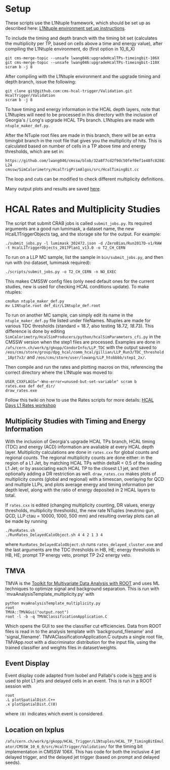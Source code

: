 # Setup
These scripts use the L1Ntuple framework, which should be set up as described here: [L1Ntuple environment set up instructions](https://twiki.cern.ch/twiki/bin/view/CMSPublic/SWGuideL1TStage2Instructions#Environment_Setup_with_Integrati).

To include the timing and depth branch with the timing bit set (calculates the multiplicity per TP, based on cells above a time and energy value), after compiling the L1Ntuple environment, do (first option in 10_6_X)
```
git cms-merge-topic --unsafe lwang046:upgradeHcalTPs-timeingbit-106X 
git cms-merge-topic --unsafe lwang046:upgradeHcalTPs-timeingbit-110X
scram b -j 8
```
After compiling with the L1Ntuple environment and the upgrade timing and depth branch, issue the following:
```
git clone git@github.com:cms-hcal-trigger/Validation.git HcalTrigger/Validation
scram b -j 8
```
To have timing and energy information in the HCAL depth layers, note that L1Ntuples will need to be processed in this directory with the inclusion of Georgia's / Long's upgrade HCAL TPs branch. L1Ntuples are made with `ntuple_maker_def.py`.

After the NTuple root files are made in this branch, there will be an extra timingbit branch in the root file that gives you the multiplicity of hits. This is calculated based on number of cells in a TP above time and energy thresholds, which are set in:
```
https://github.com/lwang046/cmssw/blob/32a8f7cd2f9dc50fef0ef1e48fc82883ff93bace/SimCalorimetry/HcalTrigPrimAlgos/src/HcalTimingBit.cc#L19-L24
cmssw/SimCalorimetry/HcalTrigPrimAlgos/src/HcalTimingBit.cc
```
The loop and cuts can be modified to check different multiplicity definitions.

Many output plots and results are saved [here](https://gkopp.web.cern.ch/gkopp/HCAL_LLP/).

# HCAL Rates and Multiplicity Studies
The script that submit CRAB jobs is called `submit_jobs.py`. Its required arguments are a good run lumimask, a dataset name, the new HcalL1TriggerObjects tag, and the storage site for the output. For example:
```
./submit_jobs.py -l lumimask_302472.json -d /ZeroBias/Run2017D-v1/RAW -t HcalL1TriggerObjects_2017Plan1_v13.0 -o T2_CH_CERN
```
To run on a LLP MC sample, list the sample in `bin/submit_jobs.py`, and then run with (no dataset, lumimask required):
```
./scripts/submit_jobs.py -o T2_CH_CERN -n NO_EXEC
```
This makes CMSSW config files (only need default ones for the current studies, new is used for checking HCAL conditions update). To make ntuples:
```
cmsRun ntuple_maker_def.py
mv L1Ntuple.root def_dir/L1Ntuple_def.root
```
To run on another MC sample, can simply edit its name in the `ntuple_maker_def.py` file listed under fileNames. Ntuples are made for various TDC thresholds (standard = 18.7, also testing 18.7*2, 18.7*3). This difference is done by editing `SimCalorimetry/HcalSimProducers/python/hcalSimParameters_cfi.py` in the CMSSW version when the step1 files are processed. Examples are done in `/afs/cern.ch/work/g/gkopp/CondorInfo/LLP_TDC` with the output saved to `/eos/cms/store/group/dpg_hcal/comm_hcal/gillian/LLP_Run3/TDC_threshold_18pt7x3/` and `/eos/cms/store/user/lowang/LLP_htobbbb/step1_2x/`. 

Then compile and run the rates and plotting macros on this, referencing the correct directory where the L1Ntuple was moved to:
```
USER_CXXFLAGS="-Wno-error=unused-but-set-variable" scram b
rates.exe def def_dir/
draw_rates.exe
```
Follow this twiki on how to use the Rates scripts for more details:
[HCAL Days L1 Rates workshop](https://twiki.cern.ch/twiki/bin/view/Sandbox/L1TriggerAtHCALdays2019#HCAL_conditions_impact_at_L1_rat)

## Multiplicity Studies with Timing and Energy Information
With the inclusion of Georgia's upgrade HCAL TPs branch, HCAL timing (TDC) and energy (ACD) information are avaliable at every HCAL depth layer. Multiplicity calculations are done in `rates.cxx` for global counts and regional counts. The regional multiplicity counts are done either: in the region of a L1 Jet, by matching HCAL TPs within deltaR < 0.5 of the leading L1 Jet; or by associating each HCAL TP to the closest L1 jet, and then optionally adding a DR restriction as well. `draw_rates.cxx` makes plots of multiplicity counts (global and regional) with a timescan, overlaying for QCD and multiple LLPs, and plots average energy and timing information per depth level, along with the ratio of energy deposited in 2 HCAL layers to total.

If `rates.cxx` is edited (changing multiplicity counting, DR values, energy thresholds, multiplicity thresholds), the new rate NTuples (neutrino gun, QCD, LLP ctau = 10000, 1000, 500 mm) and resulting overlay plots can all be made by running
```
./RunRates.sh
./RunRates_DelayedCaloObject.sh 4 4 2 1 3 4
```
where `RunRates_DelayedCaloObject.sh` runs `rates_delayed_cluster.exe` and the last arguments are the TDC thresholds in HB, HE; energy thresholds in HB, HE; prompt TP energy veto, prompt TP 2x2 energy veto.

## TMVA
TMVA is the [Toolkit for Multivariate Data Analysis with ROOT](https://root.cern.ch/root/html/guides/tmva/TMVAUsersGuide.pdf) and uses ML techniques to optimize signal and background separation. This is run with `mvaAnalysisTemplate_multiplicity.py' with
```
python mvaAnalysisTemplate_multiplicity.py
root
TMVA::TMVAGui("output.root")
root -l -b -q TMVAClassificationApplication.C
```
Which opens the GUI to see the classifier cut efficiencies. Data from ROOT files is read in to the analysis template with 'background_filename' and 'signal_filename'. TMVAClassificationApplication.C outputs a single root file, TMVApp.root with a discriminator distribution for the input file, using the trained classifier and weights files in dataset/weights.

## Event Display
Event display code adapted from Isobel and Pallabi's code is [here](https://github.com/gk199/Validation/blob/TimingBit106x/EventDisplay/plotSpatialDist.C) and is used to plot L1 jets and delayed cells in an event. This is run in a ROOT session with
```
root
.L plotSpatialDist.C++
.x plotSpatialDist.C(0)
```
where `(0)` indicates which event is considered. 

## Location on lxplus
`/afs/cern.ch/work/g/gkopp/HCAL_Trigger/L1Ntuples/HCAL_TP_TimingBitEmulator/CMSSW_10_6_0/src/HcalTrigger/Validation/` for the timing bit implementation in CMSSW 106X. This has code for both the inclusive 4 jet delayed trigger, and the delayed jet trigger (based on prompt and delayed seeds).